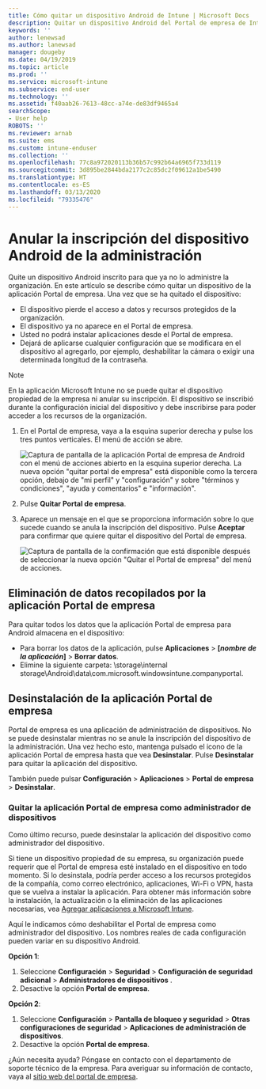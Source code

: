 ```yaml
---
title: Cómo quitar un dispositivo Android de Intune | Microsoft Docs
description: Quitar un dispositivo Android del Portal de empresa de Intune
keywords: ''
author: lenewsad
ms.author: lanewsad
manager: dougeby
ms.date: 04/19/2019
ms.topic: article
ms.prod: ''
ms.service: microsoft-intune
ms.subservice: end-user
ms.technology: ''
ms.assetid: f40aab26-7613-48cc-a74e-de83df9465a4
searchScope:
- User help
ROBOTS: ''
ms.reviewer: arnab
ms.suite: ems
ms.custom: intune-enduser
ms.collection: ''
ms.openlocfilehash: 77c8a972020113b36b57c992b64a6965f733d119
ms.sourcegitcommit: 3d895be2844bda2177c2c85dc2f09612a1be5490
ms.translationtype: HT
ms.contentlocale: es-ES
ms.lasthandoff: 03/13/2020
ms.locfileid: "79335476"
---
```

# <a name="unenroll-your-android-device-from-management"></a>Anular la inscripción del dispositivo Android de la administración  

Quite un dispositivo Android inscrito para que ya no lo administre la organización. En este artículo se describe cómo quitar un dispositivo de la aplicación Portal de empresa. Una vez que se ha quitado el dispositivo:  

* El dispositivo pierde el acceso a datos y recursos protegidos de la organización.
* El dispositivo ya no aparece en el Portal de empresa.
* Usted no podrá instalar aplicaciones desde el Portal de empresa.
* Dejará de aplicarse cualquier configuración que se modificara en el dispositivo al agregarlo, por ejemplo, deshabilitar la cámara o exigir una determinada longitud de la contraseña.  

> [!NOTE]
> En la aplicación Microsoft Intune no se puede quitar el dispositivo propiedad de la empresa ni anular su inscripción. El dispositivo se inscribió durante la configuración inicial del dispositivo y debe inscribirse para poder acceder a los recursos de la organización.  

1. En el Portal de empresa, vaya a la esquina superior derecha y pulse los tres puntos verticales. El menú de acción se abre.

   ![Captura de pantalla de la aplicación Portal de empresa de Android con el menú de acciones abierto en la esquina superior derecha. La nueva opción "quitar portal de empresa" está disponible como la tercera opción, debajo de "mi perfil" y "configuración" y sobre "términos y condiciones", "ayuda y comentarios" e "información".](./media/android_remove_cp_menu_action_after_1705.png)

2. Pulse **Quitar Portal de empresa**.  

3. Aparece un mensaje en el que se proporciona información sobre lo que sucede cuando se anula la inscripción del dispositivo. Pulse **Aceptar** para confirmar que quiere quitar el dispositivo del Portal de empresa.

   ![Captura de pantalla de la confirmación que está disponible después de seleccionar la nueva opción "Quitar el Portal de empresa" del menú de acciones.](./media/android_remove_cp_menu_confirmation_after_1705.png)

## <a name="remove-data-collected-by-the-company-portal-app"></a>Eliminación de datos recopilados por la aplicación Portal de empresa  

Para quitar todos los datos que la aplicación Portal de empresa para Android almacena en el dispositivo:

- Para borrar los datos de la aplicación, pulse **Aplicaciones** > **[*nombre de la aplicación*]**  > **Borrar datos**.
- Elimine la siguiente carpeta: \storage\internal storage\Android\data\com.microsoft.windowsintune.companyportal.

## <a name="uninstall-the-company-portal-app"></a>Desinstalación de la aplicación Portal de empresa

Portal de empresa es una aplicación de administración de dispositivos. No se puede desinstalar mientras no se anule la inscripción del dispositivo de la administración. Una vez hecho esto, mantenga pulsado el icono de la aplicación Portal de empresa hasta que vea **Desinstalar**. Pulse **Desinstalar** para quitar la aplicación del dispositivo.  

También puede pulsar **Configuración** > **Aplicaciones** > **Portal de empresa** > **Desinstalar**.  

### <a name="remove-the-company-portal-app-as-a-device-administrator"></a>Quitar la aplicación Portal de empresa como administrador de dispositivos

Como último recurso, puede desinstalar la aplicación del dispositivo como administrador del dispositivo.  

Si tiene un dispositivo propiedad de su empresa, su organización puede requerir que el Portal de empresa esté instalado en el dispositivo en todo momento. Si lo desinstala, podría perder acceso a los recursos protegidos de la compañía, como correo electrónico, aplicaciones, Wi-Fi o VPN, hasta que se vuelva a instalar la aplicación. Para obtener más información sobre la instalación, la actualización o la eliminación de las aplicaciones necesarias, vea [Agregar aplicaciones a Microsoft Intune](/intune/apps/apps-add#apps-that-are-added-automatically-by-intune).

Aquí le indicamos cómo deshabilitar el Portal de empresa como administrador del dispositivo. Los nombres reales de cada configuración pueden variar en su dispositivo Android.  

**Opción 1**:  

1. Seleccione **Configuración** > **Seguridad** > **Configuración de seguridad adicional** > **Administradores de dispositivos** .  
2. Desactive la opción **Portal de empresa**.  

**Opción 2**:

1. Seleccione **Configuración** > **Pantalla de bloqueo y seguridad** > **Otras configuraciones de seguridad** > **Aplicaciones de administración de dispositivos**.
2. Desactive la opción **Portal de empresa**.

¿Aún necesita ayuda? Póngase en contacto con el departamento de soporte técnico de la empresa. Para averiguar su información de contacto, vaya al [sitio web del portal de empresa](https://go.microsoft.com/fwlink/?linkid=2010980).
